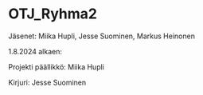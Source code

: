 # OTJ_Ryhma2

Jäsenet:
Miika Hupli, Jesse Suominen, Markus Heinonen

1.8.2024 alkaen:

Projekti päällikkö: Miika Hupli

Kirjuri: Jesse Suominen

